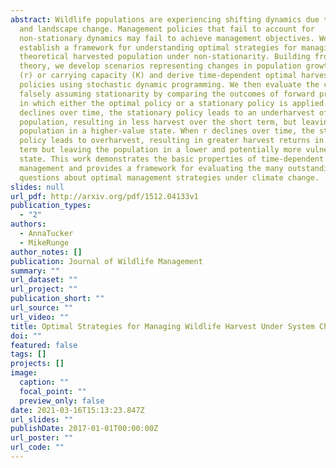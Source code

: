 ```yaml
---
abstract: Wildlife populations are experiencing shifting dynamics due to climate
  and landscape change. Management policies that fail to account for
  non-stationary dynamics may fail to achieve management objectives. We
  establish a framework for understanding optimal strategies for managing a
  theoretical harvested population under non-stationarity. Building from harvest
  theory, we develop scenarios representing changes in population growth rate
  (r) or carrying capacity (K) and derive time-dependent optimal harvest
  policies using stochastic dynamic programming. We then evaluate the cost of
  falsely assuming stationarity by comparing the outcomes of forward projections
  in which either the optimal policy or a stationary policy is applied. When K
  declines over time, the stationary policy leads to an underharvest of the
  population, resulting in less harvest over the short term, but leaving the
  population in a higher-value state. When r declines over time, the stationary
  policy leads to overharvest, resulting in greater harvest returns in the short
  term but leaving the population in a lower and potentially more vulnerable
  state. This work demonstrates the basic properties of time-dependent harvest
  management and provides a framework for evaluating the many outstanding
  questions about optimal management strategies under climate change.
slides: null
url_pdf: http://arxiv.org/pdf/1512.04133v1
publication_types:
  - "2"
authors:
  - AnnaTucker
  - MikeRunge
author_notes: []
publication: Journal of Wildlife Management
summary: ""
url_dataset: ""
url_project: ""
publication_short: ""
url_source: ""
url_video: ""
title: Optimal Strategies for Managing Wildlife Harvest Under System Change
doi: ""
featured: false
tags: []
projects: []
image:
  caption: ""
  focal_point: ""
  preview_only: false
date: 2021-03-16T15:13:23.847Z
url_slides: ""
publishDate: 2017-01-01T00:00:00Z
url_poster: ""
url_code: ""
---
```

